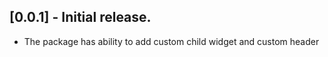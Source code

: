 ## [0.0.1] - Initial release.

* The package has ability to add custom child widget and custom header